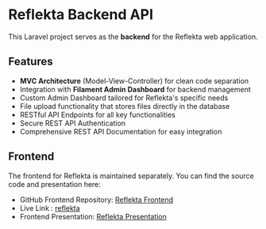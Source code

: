 # Reflekta Backend API

This Laravel project serves as the **backend** for the Reflekta web application.

## Features

- **MVC Architecture** (Model-View-Controller) for clean code separation  
- Integration with **Filament Admin Dashboard** for backend management  
- Custom Admin Dashboard tailored for Reflekta's specific needs  
- File upload functionality that stores files directly in the database  
- RESTful API Endpoints for all key functionalities  
- Secure REST API Authentication  
- Comprehensive REST API Documentation for easy integration  

## Frontend

The frontend for Reflekta is maintained separately. You can find the source code and presentation here:

- GitHub Frontend Repository: [Reflekta Frontend](https://github.com/amirabayoumi/Reflekta-frontend)
- Live Link : [reflekta](https://reflekta-frontend.vercel.app/)
- Frontend Presentation: [Reflekta Presentation](https://www.canva.com/design/DAGqQ3dlleU/wlLU3Bf_C0APxoy_DQJZnw/view?utm_content=DAGqQ3dlleU&utm_campaign=designshare&utm_medium=link2&utm_source=uniquelinks&utlId=hc9bf6e8974#1)
